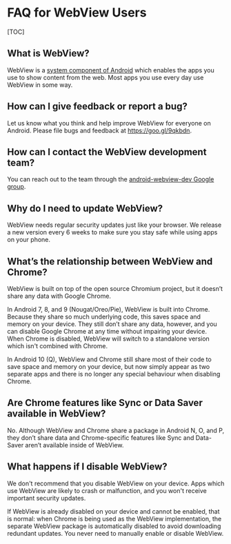 # FAQ for WebView Users

[TOC]

## What is WebView?

WebView is a [system component of Android][1] which enables the apps you use to
show content from the web. Most apps you use every day use WebView in some way.

## How can I give feedback or report a bug?

Let us know what you think and help improve WebView for everyone on Android.
Please file bugs and feedback at https://goo.gl/9qkbdn.

## How can I contact the WebView development team?

You can reach out to the team through the [android-webview-dev Google group][2].

## Why do I need to update WebView?

WebView needs regular security updates just like your browser. We release a new
version every 6 weeks to make sure you stay safe while using apps on your phone.

## What’s the relationship between WebView and Chrome?

WebView is built on top of the open source Chromium project, but it doesn’t
share any data with Google Chrome.

In Android 7, 8, and 9 (Nougat/Oreo/Pie), WebView is built into Chrome. Because
they share so much underlying code, this saves space and memory on your device.
They still don’t share any data, however, and you can disable Google Chrome at
any time without impairing your device. When Chrome is disabled, WebView will
switch to a standalone version which isn't combined with Chrome.

In Android 10 (Q), WebView and Chrome still share most of their code to save
space and memory on your device, but now simply appear as two separate apps and
there is no longer any special behaviour when disabling Chrome.

## Are Chrome features like Sync or Data Saver available in WebView?

No. Although WebView and Chrome share a package in Android N, O, and P, they
don’t share data and Chrome-specific features like Sync and Data-Saver aren’t
available inside of WebView.

## What happens if I disable WebView?

We don't recommend that you disable WebView on your device. Apps which use
WebView are likely to crash or malfunction, and you won't receive important
security updates.

If WebView is already disabled on your device and cannot be enabled, that is
normal: when Chrome is being used as the WebView implementation, the separate
WebView package is automatically disabled to avoid downloading redundant
updates. You never need to manually enable or disable WebView.

[1]: https://developer.android.com/reference/android/webkit/WebView.html
[2]: https://groups.google.com/a/chromium.org/forum/#!forum/android-webview-dev
